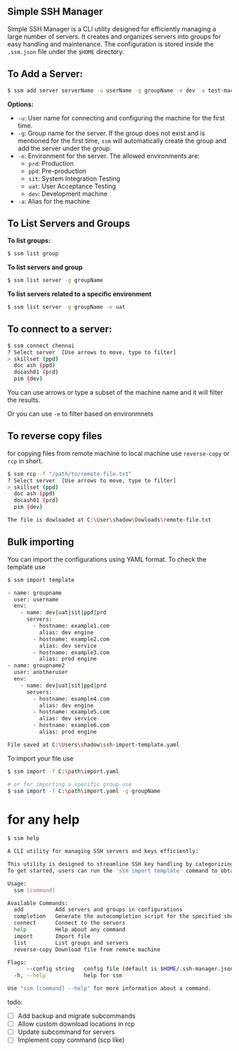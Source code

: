 ## Simple SSH Manager

Simple SSH Manager is a CLI utility designed for efficiently managing a large number of servers. It creates and organizes servers into groups for easy handling and maintenance. The configuration is stored inside the `.ssm.json` file under the `$HOME` directory.

## To Add a Server:

```bash
$ ssm add server serverName -u userName -g groupName -e dev -a test-machine
```

**Options:**

* `-u`: User name for connecting and configuring the machine for the first time.
* `-g`: Group name for the server. If the group does not exist and is mentioned for the first time, `ssm` will automatically create the group and add the server under the group.
* `-e`: Environment for the server. The allowed environments are:
    * `prd`: Production
    * `ppd`: Pre-production
    * `sit`: System Integration Testing
    * `uat`: User Acceptance Testing
    * `dev`: Development machine
* `-a`: Alias for the machine

## To List Servers and Groups

**To list groups:**

```bash
$ ssm list group
```

**To list servers and group**
```bash
$ ssm list server -g groupName
```

**To list servers related to a specific environment**
```bash
$ ssm list server -g groupName -e uat
```

## To connect to a server:

```bash
$ ssm connect chennai
? Select server  [Use arrows to move, type to filter]
> skillset (ppd)
  doc ash (ppd)
  docash01 (prd)
  pim (dev)

```
You can use arrows or type a subset of the machine name and it will filter the results.

Or you can use `-e` to filter based on environmnets

## To reverse copy files
for copying files from remote machine to local machine use `reverse-copy` or `rcp` in short.

```bash
$ ssm rcp -f "/path/to/remote-file.txt" 
? Select server  [Use arrows to move, type to filter]
> skillset (ppd)
  doc ash (ppd)
  docash01 (prd)
  pim (dev)

The file is dowloaded at C:\User\shadow\Dowloads\remote-file.txt
```

## Bulk importing
You can import the configurations using YAML format. To check the template use 

```bash
$ ssm import template

- name: groupname
  user: username
  env:
    - name: dev|uat|sit|ppd|prd
      servers:
        - hostname: example1.com
          alias: dev engine
        - hostname: example2.com
          alias: dev service
        - hostname: example3.com
          alias: prod engine
- name: groupname2
  user: anotheruser
  env:
    - name: dev|uat|sit|ppd|prd
      servers:
        - hostname: example4.com
          alias: dev engine
        - hostname: example5.com
          alias: dev service
        - hostname: example6.com
          alias: prod engine

File saved at C:\Users\shadow\ssh-import-template.yaml
```

To import your file use
```bash
$ ssm import -f C:\path\import.yaml

# or for importing a specific group use 
$ ssm import -f C:\path\import.yaml -g groupName
```

# for any help

```bash
$ ssm help

A CLI utility for managing SSH servers and keys efficiently:

This utility is designed to streamline SSH key handling by categorizing servers into groups.
To get started, users can run the 'ssm import template' command to obtain a predefined template for server configuration

Usage:
  ssm [command]

Available Commands:
  add          Add servers and groups in configurations
  completion   Generate the autocompletion script for the specified shell
  connect      Connect to the servers
  help         Help about any command
  import       Import file
  list         List groups and servers
  reverse-copy Download file from remote machine

Flags:
      --config string   config file (default is $HOME/.ssh-manager.json)
  -h, --help            help for ssm

Use "ssm [command] --help" for more information about a command.

```


todo: 
- [ ] Add backup and migrate subcommands
- [ ] Allow custom download locations in rcp
- [ ] Update subcommand for servers 
- [ ] Implement copy command (scp like)